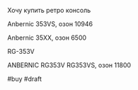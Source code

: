 Хочу купить ретро консоль

Anbernic 353VS, озон 10946

Anbernic 35XX, озон 6500

RG-353V

ANBERNIC RG353V RG353VS, озон 11800

#buy
#draft